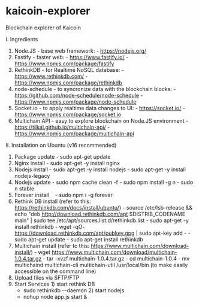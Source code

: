 # kaicoin-explorer
Blockchain explorer of Kaicoin

I. Ingredients

  1. Node.JS - base web framework:
    - https://nodejs.org/
  2. Fastify - faster web: 
    - https://www.fastify.io/
    - https://www.npmjs.com/package/fastify
  3. RethinkDB - for Realtime NoSQL database: 
    - https://www.rethinkdb.com/
    - https://www.npmjs.com/package/rethinkdb
  4. node-schedule - to syncronize data with the blockchain blocks: 
    - https://github.com/node-schedule/node-schedule
    - https://www.npmjs.com/package/node-schedule
  5. Socket.io - to apply realtime data changes to UI:
    - https://socket.io/
    - https://www.npmjs.com/package/socket.io
  6. Multichain API - easy to explore blockchain on Node.JS environment
    - https://tilkal.github.io/multichain-api/
    - https://www.npmjs.com/package/multichain-api

II. Installation on Ubuntu (v16 recommended)

  1. Package update
    - sudo apt-get update
  2. Nginx install
    - sudo apt-get -y install nginx
  3. Nodejs install
    - sudo apt-get -y install nodejs
    - sudo apt-get -y install nodejs-legacy
  4. Nodejs update
    - sudo npm cache clean -f
    - sudo npm install -g n
    - sudo n stable
  5. Forever install
    - sudo npm i -g forever
  4. Rethink DB install (refer to this: https://rethinkdb.com/docs/install/ubuntu/)
    - source /etc/lsb-release && echo "deb http://download.rethinkdb.com/apt $DISTRIB_CODENAME main" | sudo tee /etc/apt/sources.list.d/rethinkdb.list
    - sudo apt-get -y install rethinkdb 
    - wget -qO- https://download.rethinkdb.com/apt/pubkey.gpg | sudo apt-key add -
    - sudo apt-get update
    - sudo apt-get install rethinkdb
  5. Multichain install (refer to this: https://www.multichain.com/download-install/)
    - wget https://www.multichain.com/download/multichain-1.0.4.tar.gz
    - tar -xvzf multichain-1.0.4.tar.gz
    - cd multichain-1.0.4
    - mv multichaind multichain-cli multichain-util /usr/local/bin (to make easily accessible on the command line)
  6. Upload files via SFTP/FTP
  7. Start Services
    1) start rethink DB
      - sudo rethinkdb --daemon
    2) start nodejs
      - nohup node app.js start &
